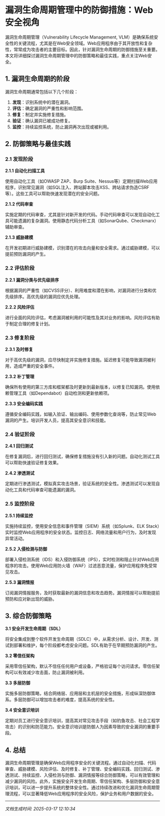 # 漏洞生命周期管理中的防御措施：Web安全视角

漏洞生命周期管理（Vulnerability Lifecycle Management, VLM）是确保系统安全性的关键流程，尤其是在Web安全领域。Web应用程序由于其开放性和复杂性，常常成为攻击者的主要目标。因此，针对漏洞生命周期的防御措施至关重要。本文将详细探讨漏洞生命周期管理中的防御策略和最佳实践，重点关注Web安全。

## 1. 漏洞生命周期的阶段

漏洞生命周期通常包括以下几个阶段：

1. **发现**：识别系统中的潜在漏洞。
2. **评估**：确定漏洞的严重性和影响范围。
3. **修复**：制定并实施修复措施。
4. **验证**：确认漏洞已被成功修复。
5. **监控**：持续监控系统，防止漏洞再次出现或被利用。

## 2. 防御策略与最佳实践

### 2.1 发现阶段

**2.1.1 自动化扫描工具**

使用自动化工具（如OWASP ZAP、Burp Suite、Nessus等）定期扫描Web应用程序，识别常见漏洞（如SQL注入、跨站脚本攻击XSS、跨站请求伪造CSRF等）。这些工具可以帮助快速发现潜在的安全问题。

**2.1.2 代码审查**

实施定期的代码审查，尤其是针对新开发的代码。手动代码审查可以发现自动化工具可能遗漏的复杂漏洞。使用静态代码分析工具（如SonarQube、Checkmarx）辅助审查。

**2.1.3 威胁建模**

在开发初期进行威胁建模，识别潜在的攻击向量和安全需求。通过威胁建模，可以提前预防漏洞的产生。

### 2.2 评估阶段

**2.2.1 漏洞分类与优先级排序**

根据漏洞的严重性（如CVSS评分）、利用难度和潜在影响，对漏洞进行分类和优先级排序。高优先级的漏洞应优先处理。

**2.2.2 风险评估**

进行全面的风险评估，考虑漏洞被利用的可能性及其对业务的影响。风险评估有助于制定合理的修复计划。

### 2.3 修复阶段

**2.3.1 及时修复**

对于高优先级的漏洞，应尽快制定并实施修复措施。延迟修复可能导致漏洞被利用，造成严重的安全事件。

**2.3.2 补丁管理**

确保所有使用的第三方库和框架都及时更新到最新版本，以修复已知漏洞。使用依赖管理工具（如Dependabot）自动检测和更新依赖项。

**2.3.3 安全编码实践**

遵循安全编码实践，如输入验证、输出编码、使用参数化查询等，防止常见Web漏洞的产生。培训开发人员，提高其安全意识和技能。

### 2.4 验证阶段

**2.4.1 回归测试**

在修复漏洞后，进行回归测试，确保修复措施没有引入新的问题。自动化测试工具可以帮助快速验证修复效果。

**2.4.2 渗透测试**

定期进行渗透测试，模拟真实攻击场景，验证系统的安全性。渗透测试可以发现自动化工具和代码审查可能遗漏的漏洞。

### 2.5 监控阶段

**2.5.1 持续监控**

实施持续监控，使用安全信息和事件管理（SIEM）系统（如Splunk、ELK Stack）实时监控Web应用程序的安全状态。监控日志、网络流量和用户行为，及时发现异常活动。

**2.5.2 入侵检测与防御**

部署入侵检测系统（IDS）和入侵防御系统（IPS），实时检测和阻止针对Web应用程序的攻击。使用Web应用防火墙（WAF）过滤恶意流量，保护应用程序免受常见攻击。

**2.5.3 漏洞情报**

订阅漏洞情报服务，及时获取最新的漏洞信息和攻击趋势。漏洞情报可以帮助提前预防和应对新出现的威胁。

## 3. 综合防御策略

**3.1 安全开发生命周期（SDL）**

将安全集成到整个软件开发生命周期（SDLC）中，从需求分析、设计、开发、测试到部署和维护，每个阶段都考虑安全问题。SDL有助于在早期预防漏洞的产生。

**3.2 零信任架构**

采用零信任架构，默认不信任任何用户或设备，严格验证每个访问请求。零信任架构可以有效减少攻击面，防止漏洞被利用。

**3.3 多层防御**

实施多层防御策略，结合网络层、应用层和主机层的安全措施，形成纵深防御体系。多层防御可以增加攻击者的难度，提高系统的安全性。

**3.4 安全意识培训**

定期对员工进行安全意识培训，提高其对常见攻击手段（如钓鱼攻击、社会工程学攻击）的识别和防范能力。安全意识培训是防御人为因素导致的安全漏洞的重要手段。

## 4. 总结

漏洞生命周期管理是确保Web应用程序安全的关键流程。通过自动化扫描、代码审查、威胁建模、风险评估、及时修复、补丁管理、安全编码实践、回归测试、渗透测试、持续监控、入侵检测与防御、漏洞情报等综合防御策略，可以有效管理和减少漏洞的风险。此外，实施安全开发生命周期、零信任架构、多层防御和安全意识培训，可以进一步提升系统的整体安全性。通过持续改进和优化漏洞生命周期管理流程，可以显著降低Web应用程序的安全风险，保护业务和用户数据的安全。

---

*文档生成时间: 2025-03-17 12:10:34*

